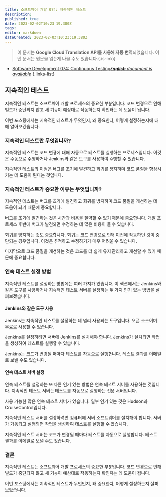 ```yaml
---
title: 소프트웨어 개발 074: 지속적인 테스트
description: 
published: true
date: 2023-02-02T10:23:19.380Z
tags: 
editor: markdown
dateCreated: 2023-02-02T10:23:19.380Z
---
```


> 이 문서는 **Google Cloud Translation API를 사용해 자동 번역**되었습니다.
어떤 문서는 원문을 읽는게 나을 수도 있습니다.{.is-info}



- [Software Development 074: Continuous Testing***English** document is available*](/en/Knowledge-base/Software-Development/Learning/software-development-074-continuous-testing)
{.links-list}


## 지속적인 테스트

지속적인 테스트는 소프트웨어 개발 프로세스의 중요한 부분입니다. 코드 변경으로 인해 빌드가 중단되지 않고 새 기능이 예상대로 작동하는지 확인하는 데 도움이 됩니다.

이번 포스팅에서는 지속적인 테스트가 무엇인지, 왜 중요한지, 어떻게 설정하는지에 대해 알아보겠습니다.

### 지속적인 테스트란 무엇입니까?

지속적인 테스트는 코드 변경에 대해 자동으로 테스트를 실행하는 프로세스입니다. 이것은 수동으로 수행하거나 Jenkins와 같은 도구를 사용하여 수행할 수 있습니다.

지속적인 테스트의 이점은 버그를 조기에 발견하고 회귀를 방지하며 코드 품질을 향상시키는 데 도움이 된다는 것입니다.

### 지속적인 테스트가 중요한 이유는 무엇입니까?

지속적인 테스트는 버그를 조기에 발견하고 회귀를 방지하며 코드 품질을 개선하는 데 도움이 되기 때문에 중요합니다.

버그를 조기에 발견하는 것은 시간과 비용을 절약할 수 있기 때문에 중요합니다. 개발 프로세스 후반에 버그가 발견되면 수정하는 데 많은 비용이 들 수 있습니다.

회귀를 방지하는 것도 중요합니다. 회귀는 코드 변경으로 인해 이전에 작동하던 것이 중단되는 경우입니다. 이것은 추적하고 수정하기가 매우 어려울 수 있습니다.

마지막으로 코드 품질을 개선하는 것은 코드를 더 쉽게 유지 관리하고 개선할 수 있기 때문에 중요합니다.

### 연속 테스트 설정 방법

지속적인 테스트를 설정하는 방법에는 여러 가지가 있습니다. 이 섹션에서는 Jenkins와 같은 도구를 사용하거나 지속적인 테스트 서버를 설정하는 두 가지 인기 있는 방법을 살펴보겠습니다.

#### Jenkins와 같은 도구 사용

Jenkins는 지속적인 테스트를 설정하는 데 널리 사용되는 도구입니다. 오픈 소스이며 무료로 사용할 수 있습니다.

Jenkins를 설정하려면 서버에 Jenkins를 설치해야 합니다. Jenkins가 설치되면 작업을 생성하여 테스트를 실행할 수 있습니다.

Jenkins는 코드가 변경될 때마다 테스트를 자동으로 실행합니다. 테스트 결과를 이메일로 보낼 수도 있습니다.

#### 연속 테스트 서버 설정

연속 테스트를 설정하는 또 다른 인기 있는 방법은 연속 테스트 서버를 사용하는 것입니다. 지속적인 테스트 서버는 테스트를 자동으로 실행하는 전용 서버입니다.

사용 가능한 많은 연속 테스트 서버가 있습니다. 일부 인기 있는 것은 Hudson과 CruiseControl입니다.

지속적인 테스트 서버를 설정하려면 컴퓨터에 서버 소프트웨어를 설치해야 합니다. 서버가 가동되고 실행되면 작업을 생성하여 테스트를 실행할 수 있습니다.

지속적인 테스트 서버는 코드가 변경될 때마다 테스트를 자동으로 실행합니다. 테스트 결과를 이메일로 보낼 수도 있습니다.

### 결론

지속적인 테스트는 소프트웨어 개발 프로세스의 중요한 부분입니다. 코드 변경으로 인해 빌드가 중단되지 않고 새 기능이 예상대로 작동하는지 확인하는 데 도움이 됩니다.

이번 포스팅에서는 지속적인 테스트가 무엇인지, 왜 중요한지, 어떻게 설정하는지 살펴보았습니다.